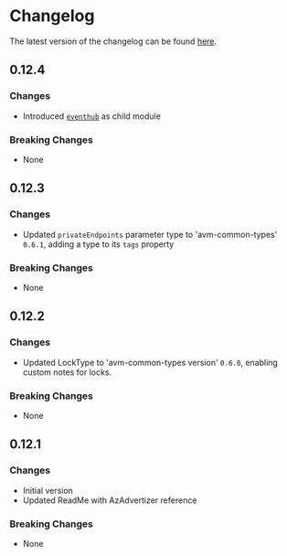 # Changelog

The latest version of the changelog can be found [here](https://github.com/Azure/bicep-registry-modules/blob/main/avm/res/event-hub/namespace/CHANGELOG.md).

## 0.12.4

### Changes

- Introduced [`eventhub`](/Azure/bicep-registry-modules/blob/main/avm/res/event-hub/namespace/eventhub) as child module

### Breaking Changes

- None

## 0.12.3

### Changes

- Updated `privateEndpoints` parameter type to 'avm-common-types' `0.6.1`, adding a type to its `tags` property

### Breaking Changes

- None

## 0.12.2

### Changes

- Updated LockType to 'avm-common-types version' `0.6.0`, enabling custom notes for locks.

### Breaking Changes

- None

## 0.12.1

### Changes

- Initial version
- Updated ReadMe with AzAdvertizer reference

### Breaking Changes

- None
